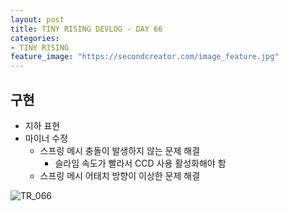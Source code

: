 ```yaml
---
layout: post
title: TINY RISING DEVLOG - DAY 66
categories:
- TINY RISING
feature_image: "https://secondcreator.com/image_feature.jpg"
---
```


## 구현
- 지하 표현
- 마이너 수정
  - 스프링 메시 충돌이 발생하지 않는 문제 해결
    - 슬라임 속도가 빨라서 CCD 사용 활성화해야 함
  - 스프링 메시 어태치 방향이 이상한 문제 해결

![TR_066](https://secondcreator.com/blog/imgs/TR_066.png)
